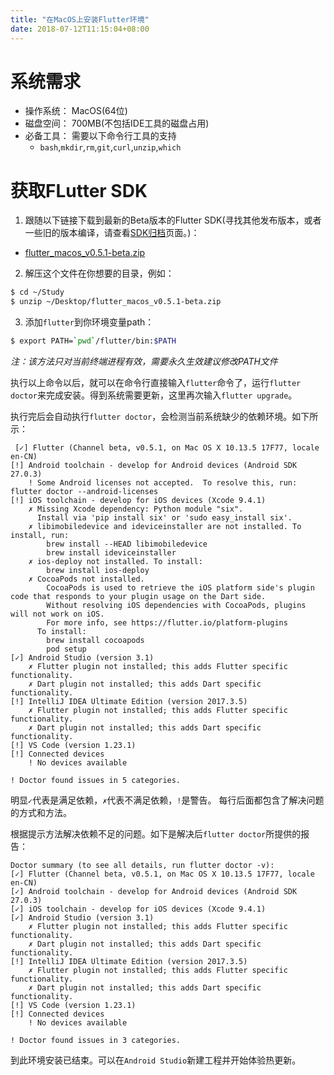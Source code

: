 ```yaml
---
title: "在MacOS上安装Flutter环境"
date: 2018-07-12T11:15:04+08:00
---
```


# 系统需求

- 操作系统： MacOS(64位)
- 磁盘空间： 700MB(不包括IDE工具的磁盘占用)
- 必备工具： 需要以下命令行工具的支持
  - `bash`,`mkdir`,`rm`,`git`,`curl`,`unzip`,`which`
<!--more-->


# 获取FLutter SDK

1. 跟随以下链接下载到最新的Beta版本的Flutter SDK(寻找其他发布版本，或者一些旧的版本编译，请查看[SDK归档](https://flutter.io/sdk-archive/)页面。)：
  - [flutter_macos_v0.5.1-beta.zip](https://storage.googleapis.com/flutter_infra/releases/beta/macos/flutter_macos_v0.5.1-beta.zip)
  
2. 解压这个文件在你想要的目录，例如：
  ```bash
  $ cd ~/Study
  $ unzip ~/Desktop/flutter_macos_v0.5.1-beta.zip
  ```

3. 添加`flutter`到你环境变量path：
  ```bash
  $ export PATH=`pwd`/flutter/bin:$PATH
  ```
*注：该方法只对当前终端进程有效，需要永久生效建议修改PATH文件*

执行以上命令以后，就可以在命令行直接输入`flutter`命令了，运行`flutter doctor`来完成安装。得到系统需要更新，这里再次输入`flutter upgrade`。

执行完后会自动执行`flutter doctor`，会检测当前系统缺少的依赖环境。如下所示：

```log
 [✓] Flutter (Channel beta, v0.5.1, on Mac OS X 10.13.5 17F77, locale en-CN)
[!] Android toolchain - develop for Android devices (Android SDK 27.0.3)
    ! Some Android licenses not accepted.  To resolve this, run: flutter doctor --android-licenses
[!] iOS toolchain - develop for iOS devices (Xcode 9.4.1)
    ✗ Missing Xcode dependency: Python module "six".
      Install via 'pip install six' or 'sudo easy_install six'.
    ✗ libimobiledevice and ideviceinstaller are not installed. To install, run:
        brew install --HEAD libimobiledevice
        brew install ideviceinstaller
    ✗ ios-deploy not installed. To install:
        brew install ios-deploy
    ✗ CocoaPods not installed.
        CocoaPods is used to retrieve the iOS platform side's plugin code that responds to your plugin usage on the Dart side.
        Without resolving iOS dependencies with CocoaPods, plugins will not work on iOS.
        For more info, see https://flutter.io/platform-plugins
      To install:
        brew install cocoapods
        pod setup
[✓] Android Studio (version 3.1)
    ✗ Flutter plugin not installed; this adds Flutter specific functionality.
    ✗ Dart plugin not installed; this adds Dart specific functionality.
[!] IntelliJ IDEA Ultimate Edition (version 2017.3.5)
    ✗ Flutter plugin not installed; this adds Flutter specific functionality.
    ✗ Dart plugin not installed; this adds Dart specific functionality.
[!] VS Code (version 1.23.1)
[!] Connected devices
    ! No devices available

! Doctor found issues in 5 categories.
```
明显`✓`代表是满足依赖，`✗`代表不满足依赖，`!`是警告。
每行后面都包含了解决问题的方式和方法。

根据提示方法解决依赖不足的问题。如下是解决后`flutter doctor`所提供的报告：
```log
Doctor summary (to see all details, run flutter doctor -v):
[✓] Flutter (Channel beta, v0.5.1, on Mac OS X 10.13.5 17F77, locale en-CN)
[✓] Android toolchain - develop for Android devices (Android SDK 27.0.3)
[✓] iOS toolchain - develop for iOS devices (Xcode 9.4.1)
[✓] Android Studio (version 3.1)
    ✗ Flutter plugin not installed; this adds Flutter specific functionality.
    ✗ Dart plugin not installed; this adds Dart specific functionality.
[!] IntelliJ IDEA Ultimate Edition (version 2017.3.5)
    ✗ Flutter plugin not installed; this adds Flutter specific functionality.
    ✗ Dart plugin not installed; this adds Dart specific functionality.
[!] VS Code (version 1.23.1)
[!] Connected devices
    ! No devices available

! Doctor found issues in 3 categories.
```

到此环境安装已结束。可以在`Android Studio`新建工程并开始体验热更新。

